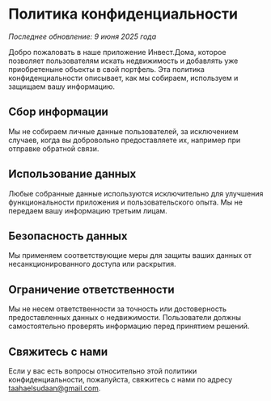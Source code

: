 # Политика конфиденциальности
*Последнее обновление: 9 июня 2025 года*

Добро пожаловать в наше приложение Инвест.Дома, которое позволяет пользователям искать недвижимость и добавлять уже приобретеныне объекты в свой портфель. Эта политика конфиденциальности описывает, как мы собираем, используем и защищаем вашу информацию.

## Сбор информации
Мы не собираем личные данные пользователей, за исключением случаев, когда вы добровольно предоставляете их, например при  отправке обратной связи.

## Использование данных
Любые собранные данные используются исключительно для улучшения функциональности приложения и пользовательского опыта. Мы не передаем вашу информацию третьим лицам.

## Безопасность данных
Мы применяем соответствующие меры для защиты ваших данных от несанкционированного доступа или раскрытия.

## Ограничение ответственности
Мы не несем ответственности за точность или достоверность предоставленных данных о недвижимости. Пользователи должны самостоятельно проверять информацию перед принятием решений.

## Свяжитесь с нами
Если у вас есть вопросы относительно этой политики конфиденциальности, пожалуйста, свяжитесь с нами по адресу taahaelsudaan@gmail.com.

